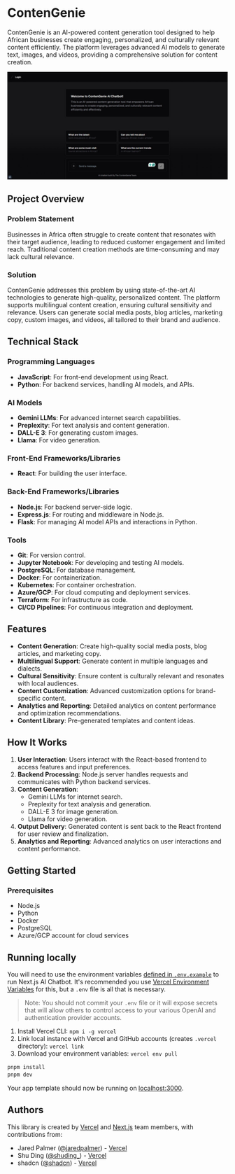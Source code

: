 # ContenGenie

ContenGenie is an AI-powered content generation tool designed to help African businesses create engaging, personalized, and culturally relevant content efficiently. The platform leverages advanced AI models to generate text, images, and videos, providing a comprehensive solution for content creation.

<p align="center">
  <img src="https://github.com/ismail-hamdach/ai-chatbot-ai-hackathon/blob/main/public/chatbot.jpeg" width="750" title="hover text">
<!--   <img src="https://github.com/ismail-hamdach/ai-chatbot-ai-hackathon/blob/main/public/chatbot.jpeg" width="350" alt="accessibility text"> -->
</p>

## Project Overview

### Problem Statement
Businesses in Africa often struggle to create content that resonates with their target audience, leading to reduced customer engagement and limited reach. Traditional content creation methods are time-consuming and may lack cultural relevance.

### Solution
ContenGenie addresses this problem by using state-of-the-art AI technologies to generate high-quality, personalized content. The platform supports multilingual content creation, ensuring cultural sensitivity and relevance. Users can generate social media posts, blog articles, marketing copy, custom images, and videos, all tailored to their brand and audience.

## Technical Stack

### Programming Languages
- **JavaScript**: For front-end development using React.
- **Python**: For backend services, handling AI models, and APIs.

### AI Models
- **Gemini LLMs**: For advanced internet search capabilities.
- **Preplexity**: For text analysis and content generation.
- **DALL-E 3**: For generating custom images.
- **Llama**: For video generation.

### Front-End Frameworks/Libraries
- **React**: For building the user interface.

### Back-End Frameworks/Libraries
- **Node.js**: For backend server-side logic.
- **Express.js**: For routing and middleware in Node.js.
- **Flask**: For managing AI model APIs and interactions in Python.

### Tools
- **Git**: For version control.
- **Jupyter Notebook**: For developing and testing AI models.
- **PostgreSQL**: For database management.
- **Docker**: For containerization.
- **Kubernetes**: For container orchestration.
- **Azure/GCP**: For cloud computing and deployment services.
- **Terraform**: For infrastructure as code.
- **CI/CD Pipelines**: For continuous integration and deployment.

## Features

- **Content Generation**: Create high-quality social media posts, blog articles, and marketing copy.
- **Multilingual Support**: Generate content in multiple languages and dialects.
- **Cultural Sensitivity**: Ensure content is culturally relevant and resonates with local audiences.
- **Content Customization**: Advanced customization options for brand-specific content.
- **Analytics and Reporting**: Detailed analytics on content performance and optimization recommendations.
- **Content Library**: Pre-generated templates and content ideas.

## How It Works

1. **User Interaction**: Users interact with the React-based frontend to access features and input preferences.
2. **Backend Processing**: Node.js server handles requests and communicates with Python backend services.
3. **Content Generation**:
   - Gemini LLMs for internet search.
   - Preplexity for text analysis and generation.
   - DALL-E 3 for image generation.
   - Llama for video generation.
4. **Output Delivery**: Generated content is sent back to the React frontend for user review and finalization.
5. **Analytics and Reporting**: Advanced analytics on user interactions and content performance.

## Getting Started

### Prerequisites

- Node.js
- Python
- Docker
- PostgreSQL
- Azure/GCP account for cloud services


## Running locally

You will need to use the environment variables [defined in `.env.example`](.env.example) to run Next.js AI Chatbot. It's recommended you use [Vercel Environment Variables](https://vercel.com/docs/projects/environment-variables) for this, but a `.env` file is all that is necessary.

> Note: You should not commit your `.env` file or it will expose secrets that will allow others to control access to your various OpenAI and authentication provider accounts.

1. Install Vercel CLI: `npm i -g vercel`
2. Link local instance with Vercel and GitHub accounts (creates `.vercel` directory): `vercel link`
3. Download your environment variables: `vercel env pull`

```bash
pnpm install
pnpm dev
```

Your app template should now be running on [localhost:3000](http://localhost:3000/).

## Authors

This library is created by [Vercel](https://vercel.com) and [Next.js](https://nextjs.org) team members, with contributions from:

- Jared Palmer ([@jaredpalmer](https://twitter.com/jaredpalmer)) - [Vercel](https://vercel.com)
- Shu Ding ([@shuding\_](https://twitter.com/shuding_)) - [Vercel](https://vercel.com)
- shadcn ([@shadcn](https://twitter.com/shadcn)) - [Vercel](https://vercel.com)
